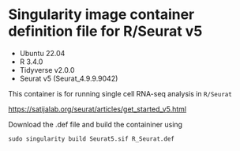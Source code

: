 # Singularity image container definition file for R/Seurat v5

* Ubuntu 22.04
* R 3.4.0
* Tidyverse v2.0.0
* Seurat v5 (Seurat_4.9.9.9042)

This container is for running single cell RNA-seq analysis in `R/Seurat`

https://satijalab.org/seurat/articles/get_started_v5.html

Download the .def file and build the containiner using

`sudo singularity build Seurat5.sif R_Seurat.def`
